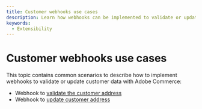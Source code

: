 ```yaml
---
title: Customer webhooks use cases
description: Learn how webhooks can be implemented to validate or update customer data Adobe Commerce.
keywords:
  - Extensibility
---
```


# Customer webhooks use cases

This topic contains common scenarios to describe how to implement webhooks to validate or update customer data with Adobe Commerce:

* Webhook to [validate the customer address](customer-address-validation.md)
* Webhook to [update customer address](customer-address-modification.md)
